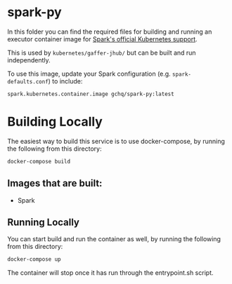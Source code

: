 # spark-py
In this folder you can find the required files for building and running an executor container image for [Spark's official Kubernetes support](http://spark.apache.org/docs/latest/running-on-kubernetes.html).

This is used by `kubernetes/gaffer-jhub/` but can be built and run independently.

To use this image, update your Spark configuration (e.g. `spark-defaults.conf`) to include:

```
spark.kubernetes.container.image gchq/spark-py:latest
```

# Building Locally
The easiest way to build this service is to use docker-compose, by running the following from this directory:
```bash
docker-compose build
```
## Images that are built:
* Spark

## Running Locally
You can start build and run the container as well, by running the following from this directory:
```bash
docker-compose up
```
The container will stop once it has run through the entrypoint.sh script.


